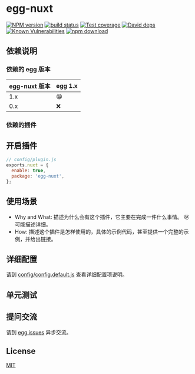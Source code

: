# egg-nuxt

[![NPM version][npm-image]][npm-url]
[![build status][travis-image]][travis-url]
[![Test coverage][codecov-image]][codecov-url]
[![David deps][david-image]][david-url]
[![Known Vulnerabilities][snyk-image]][snyk-url]
[![npm download][download-image]][download-url]

[npm-image]: https://img.shields.io/npm/v/egg-nuxt.svg?style=flat-square
[npm-url]: https://npmjs.org/package/egg-nuxt
[travis-image]: https://img.shields.io/travis/eggjs/egg-nuxt.svg?style=flat-square
[travis-url]: https://travis-ci.org/eggjs/egg-nuxt
[codecov-image]: https://img.shields.io/codecov/c/github/eggjs/egg-nuxt.svg?style=flat-square
[codecov-url]: https://codecov.io/github/eggjs/egg-nuxt?branch=master
[david-image]: https://img.shields.io/david/eggjs/egg-nuxt.svg?style=flat-square
[david-url]: https://david-dm.org/eggjs/egg-nuxt
[snyk-image]: https://snyk.io/test/npm/egg-nuxt/badge.svg?style=flat-square
[snyk-url]: https://snyk.io/test/npm/egg-nuxt
[download-image]: https://img.shields.io/npm/dm/egg-nuxt.svg?style=flat-square
[download-url]: https://npmjs.org/package/egg-nuxt

<!--
Description here.
-->

## 依赖说明

### 依赖的 egg 版本

egg-nuxt 版本 | egg 1.x
--- | ---
1.x | 😁
0.x | ❌

### 依赖的插件
<!--

如果有依赖其它插件，请在这里特别说明。如

- security
- multipart

-->

## 开启插件

```js
// config/plugin.js
exports.nuxt = {
  enable: true,
  package: 'egg-nuxt',
};
```

## 使用场景

- Why and What: 描述为什么会有这个插件，它主要在完成一件什么事情。
尽可能描述详细。
- How: 描述这个插件是怎样使用的，具体的示例代码，甚至提供一个完整的示例，并给出链接。

## 详细配置

请到 [config/config.default.js](config/config.default.js) 查看详细配置项说明。

## 单元测试

<!-- 描述如何在单元测试中使用此插件，例如 schedule 如何触发。无则省略。-->

## 提问交流

请到 [egg issues](https://github.com/eggjs/egg/issues) 异步交流。

## License

[MIT](LICENSE)
